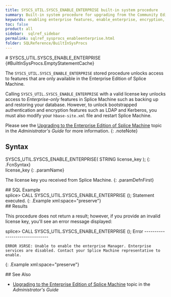 ```yaml
---
title: SYSCS_UTIL.SYSCS_ENABLE_ENTERPRISE built-in system procedure
summary: Built-in system procedure for upgrading from the Community Edition of Splice Machine to the Enterprise Edition of Splice Machine.
keywords: enabling enterprise features, enable_enterprise, encryption, kerberos, LDAP
toc: false
product: all
sidebar:  sqlref_sidebar
permalink: sqlref_sysprocs_enableenterprise.html
folder: SQLReference/BuiltInSysProcs
---
```

<section>
<div class="TopicContent" data-swiftype-index="true" markdown="1">
# SYSCS_UTIL.SYSCS_ENABLE_ENTERPRISE   {#BuiltInSysProcs.EmptyStatementCache}

The `SYSCS_UTIL.SYSCS_ENABLE_ENTERPRISE` stored procedure unlocks access
to features that are only available in the Enterprise Edition of Splice
Machine.

Calling `SYSCS_UTIL.SYSCS_ENABLE_ENTERPRISE` with a valid license key
unlocks access to *Enterprise-only* features in Splice Machine such as
backing up and restoring your database. However, to unlock bootstrapped
authentication and encryption features such as LDAP and Kerberos, you
must also modify your `hbase-site.xml` file and restart Splice Machine. 

  
Please see the [Upgrading to the Enterprise Edition of
Splice Machine](onprem_admin_enablingenterprise.html) topic in the
*Administrator's Guide* for more information.
{: .noteNote}

## Syntax

<div class="fcnWrapperWide" markdown="1">
    SYSCS_UTIL.SYSCS_ENABLE_ENTERPRISE( STRING license_key );
{: .FcnSyntax}

</div>
<div class="paramList" markdown="1">
license_key
{: .paramName}

The license key you received from Splice Machine.
{: .paramDefnFirst}

</div>
## SQL Example

<div class="preWrapper" markdown="1">
    splice> CALL SYSCS_UTIL.SYSCS_ENABLE_ENTERPRISE (<your-license-code>);
    Statement executed.
{: .Example xml:space="preserve"}

</div>
## Results

This procedure does not return a result; however, if you provide an
invalid license key, you'll see an error message displayed:

<div class="preWrapper" markdown="1">
    splice> CALL SYSCS_UTIL.SYSCS_ENABLE_ENTERPRISE (<bogus-code>);
    Error
    -------------------------------
    
    ERROR XSRSE: Unable to enable the enterprise Manager. Enterprise services are disabled. Contact your Splice Machine representative to enable.
{: .Example xml:space="preserve"}

</div>
## See Also

* [Upgrading to the Enterprise Edition of
  Splice Machine](onprem_admin_enablingenterprise.html) topic in the
  *Administrator's Guide*

</div>
</section>

